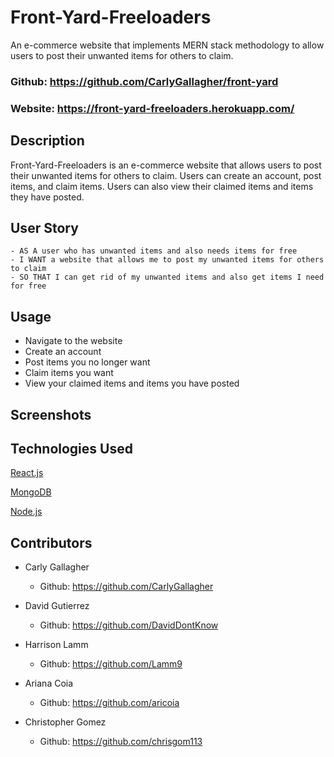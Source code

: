 # Front-Yard-Freeloaders
An e-commerce website that implements MERN stack methodology to allow users to post their unwanted items for others to claim.

### Github: https://github.com/CarlyGallagher/front-yard
### Website: https://front-yard-freeloaders.herokuapp.com/

## Description

Front-Yard-Freeloaders is an e-commerce website that allows users to post their unwanted items for others to claim. Users can create an account, post items, and claim items. Users can also view their claimed items and items they have posted.

## User Story

```
- AS A user who has unwanted items and also needs items for free
- I WANT a website that allows me to post my unwanted items for others to claim
- SO THAT I can get rid of my unwanted items and also get items I need for free
```

## Usage

- Navigate to the website
- Create an account
- Post items you no longer want
- Claim items you want
- View your claimed items and items you have posted

## Screenshots

## Technologies Used

<p><a href="https://reactjs.org/">React.js</a></p>
<p><a href="https://www.mongodb.com/">MongoDB</a></p>
<p><a href="https://nodejs.org/">Node.js</a></p>

## Contributors

- Carly Gallagher

    - Github: https://github.com/CarlyGallagher

- David Gutierrez

    - Github: https://github.com/DavidDontKnow

- Harrison Lamm

    - Github: https://github.com/Lamm9

- Ariana Coia

    - Github: https://github.com/aricoia

- Christopher Gomez

    - Github: https://github.com/chrisgom113
